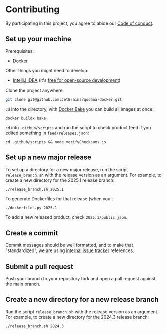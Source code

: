 # Contributing

By participating in this project, you agree to abide our [Code of conduct](.github/CODE_OF_CONDUCT.md).

## Set up your machine

Prerequisites:

- [Docker](https://docs.docker.com/get-docker/)

Other things you might need to develop:

- [IntelliJ IDEA](https://www.jetbrains.com/idea/) (it's [free for open-source development](https://www.jetbrains.com/community/opensource/))

Clone the project anywhere:

```sh
git clone git@github.com:JetBrains/qodana-docker.git
```

`cd` into the directory, with [Docker Bake](https://docs.docker.com/build/bake/) you can build all images at once:

```shell
docker buildx bake
```

`cd` into `.github/scripts` and run the script to check product feed if you edited something in `feed/releases.json`:

```shell
cd .github/scripts && node verifyChecksums.js
```

## Set up a new major release

To set up a directory for a new major release, run the script `release_branch.sh` with the release version as an argument. For example, to create a new directory for the 2025.1 release branch:

```shell
./release_branch.sh 2025.1
```

To generate Dockerfiles for that release (when you :

```shell
./dockerfiles.py 2025.1
```

To add a new released product, check `2025.1/public.json`.

## Create a commit

Commit messages should be well formatted, and to make that "standardized", we are using [internal issue tracker](https://youtrack.jetbrains.com) references.


## Submit a pull request

Push your branch to your repository fork and open a pull request against the
main branch.

## Create a new directory for a new release branch

Run the script `release_branch.sh` with the release version as an argument. For example, to create a new directory for the 2024.3 release branch:

```shell
./release_branch.sh 2024.3
```
